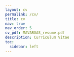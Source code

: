 ```yaml
---
layout: cv
permalink: /cv/
title: cv
nav: true
nav_order: 5
cv_pdf: MAVARGAS_resume.pdf
description: Curriculum Vitae
toc:
  sidebar: left
---
```

